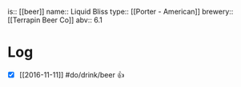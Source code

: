is:: [[beer]]
name:: Liquid Bliss
type:: [[Porter - American]]
brewery:: [[Terrapin Beer Co]]
abv:: 6.1

# Log
- [x] [[2016-11-11]] #do/drink/beer 👍
